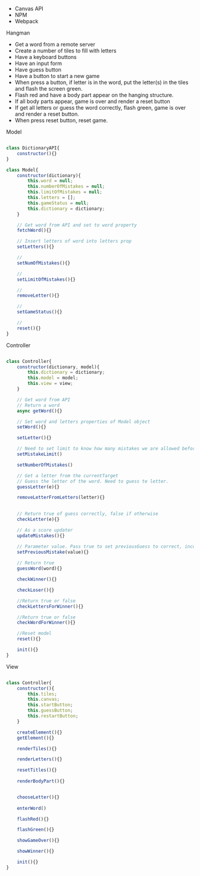 - Canvas API
- NPM 
- Webpack


Hangman

- Get a word from a remote server
- Create a number of tiles to fill with letters
- Have a keyboard buttons
- Have an input form
- Have guess button
- Have a button to start a new game  
- When press a button, if letter is in the word, put the letter(s) in the tiles and flash the screen green.
- Flash red and have a body part appear on the hanging structure.
- If all body parts appear, game is over and render a reset button
- If get all letters or guess the word correctly, flash green, game is over and render a reset button.
- When press reset button, reset game.


Model 

```javascript

class DictionaryAPI{
    constructor(){}
}

class Model{
    constructor(dictionary){
        this.word = null;
        this.numberOfMistakes = null;
        this.limitOfMistakes = null;
        this.letters = [];
        this.gameStatus = null;
        this.dictionary = dictionary;
    }

    // Get word from API and set to word property
    fetchWord(){}

    // Insert letters of word into letters prop
    setLetters(){}

    // 
    setNumOfMistakes(){}

    //
    setLimitOfMistakes(){}

    //
    removeLetter(){}

    //
    setGameStatus(){}

    //
    reset(){}
}

```

Controller

```javascript

class Controller{
    constructor(dictionary, model){
        this.dictionary = dictionary;
        this.model = model;
        this.view = view;
    }

    // Get word from API
    // Return a word
    async getWord(){}

    // Set word and letters properties of Model object
    setWord(){}

    setLetter(){}

    // Need to set limit to know how many mistakes we are allowed before game over
    setMistakeLimit()

    setNumberOfMistakes()

    // Get a letter from the currentTarget
    // Guess the letter of the word. Need to guess te letter.
    guessLetter(e){}

    removeLetterFromLetters(letter){}

    
    // Return true of guess correctly, false if otherwise
    checkLetter(e){}

    // As a score updater 
    updateMistakes(){}

    // Parameter value. Pass true to set previousGuess to correct, incorrect if false
    setPreviousMistake(value){}
    
    // Return true
    guessWord(word){}

    checkWinner(){}

    checkLoser(){}

    //Return true or false
    checkLettersForWinner(){}

    //Return true or false
    checkWordForWinner(){}

    //Reset model
    reset(){}

    init(){}
}

```

View

```javascript

class Controller{
    constructor(){
        this.tiles;
        this.canvas;
        this.startButton;
        this.guessButton;
        this.restartButton;
    }

    createElement(){}
    getElement(){}

    renderTiles(){}

    renderLetters(){}

    resetTitles(){}
    
    renderBodyPart(){}


    chooseLetter(){}
    
    enterWord()

    flashRed(){}

    flashGreen(){}

    showGameOver(){}

    showWinner(){}

    init(){}
}

```